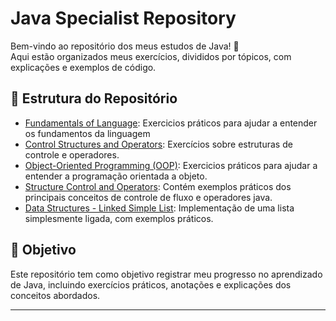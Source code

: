 # Java Specialist Repository

Bem-vindo ao repositório dos meus estudos de Java! 🎉  
Aqui estão organizados meus exercícios, divididos por tópicos, com explicações e exemplos de código.

## 📂 Estrutura do Repositório

- [Fundamentals of Language](src/FundamentalsOfLanguage): Exercicios práticos para ajudar a entender os fundamentos da linguagem
- [Control Structures and Operators](src/ControlStructuresOperators/README.md): Exercícios sobre estruturas de controle e operadores.
- [Object-Oriented Programming (OOP)](src/ObjectOrientedProgramming): Exercicios práticos para ajudar a entender a programação orientada a objeto.
- [Structure Control and Operators](src/StructuresControlAndOperators/README.md): Contém exemplos práticos dos principais conceitos de controle de fluxo e operadores java.
- [Data Structures - Linked Simple List](src/DataStructure/LinkedSimpleList/README.md): Implementação de uma lista simplesmente ligada, com exemplos práticos.

## 🚀 Objetivo

Este repositório tem como objetivo registrar meu progresso no aprendizado de Java, incluindo exercícios práticos, anotações e explicações dos conceitos abordados.

---
